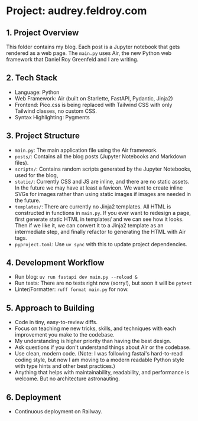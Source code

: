 # Project: audrey.feldroy.com

## 1. Project Overview

This folder contains my blog. Each post is a Jupyter notebook that gets rendered as a web page. The `main.py` uses Air, the new Python web framework that Daniel Roy Greenfeld and I are writing.

## 2. Tech Stack

- Language: Python
- Web Framework: Air (built on Starlette, FastAPI, Pydantic, Jinja2)
- Frontend: Pico.css is being replaced with Tailwind CSS with only Tailwind classes, no custom CSS.
- Syntax Highlighting: Pygments

## 3. Project Structure

- `main.py`: The main application file using the Air framework.
- `posts/`: Contains all the blog posts (Jupyter Notebooks and Markdown files).
- `scripts/`: Contains random scripts generated by the Jupyter Notebooks, used for the blog, 
- `static/`: Currently CSS and JS are inline, and there are no static assets. In the future we may have at least a favicon. We want to create inline SVGs for images rather than using static images if images are needed in the future.
- `templates/`: There are currently no Jinja2 templates. All HTML is constructed in functions in `main.py`. If you ever want to redesign a page, first generate static HTML in templates/ and we can see how it looks. Then if we like it, we can convert it to a Jinja2 template as an intermediate step, and finally refactor to generating the HTML with Air tags.
- `pyproject.toml`: Use `uv sync` with this to update project dependencies.

## 4. Development Workflow

- Run blog: `uv run fastapi dev main.py --reload &`
- Run tests: There are no tests right now (sorry!), but soon it will be `pytest`
- Linter/Formatter: `ruff format main.py` for now. 

## 5. Approach to Building

- Code in tiny, easy-to-review diffs.
- Focus on teaching me new tricks, skills, and techniques with each improvement you make to the codebase.
- My understanding is higher priority than having the best design.
- Ask questions if you don't understand things about Air or the codebase.
- Use clean, modern code. (Note: I was following fastai's hard-to-read coding style, but now I am moving to a modern readable Python style with type hints and other best practices.)
- Anything that helps with maintainability, readability, and performance is welcome. But no architecture astronauting.

## 6. Deployment

- Continuous deployment on Railway.
